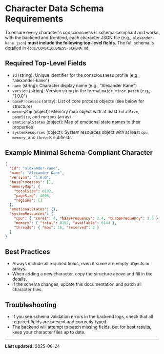 # Character Data Schema Requirements

To ensure every character's consciousness is schema-compliant and works with the backend and frontend, each character JSON file (e.g., `alexander-kane.json`) **must include the following top-level fields**. The full schema is detailed in `docs/CONSCIOUSNESS-SCHEMA.md`.

## Required Top-Level Fields

- `id` (string): Unique identifier for the consciousness profile (e.g., "alexander-kane")
- `name` (string): Character display name (e.g., "Alexander Kane")
- `version` (string): Version string in the format `major.minor.patch` (e.g., "1.0.0")
- `baseProcesses` (array): List of core process objects (see below for structure)
- `memoryMap` (object): Memory map object with at least `totalSize`, `pageSize`, and `regions` (array)
- `emotionalStates` (object): Map of emotional state names to their properties
- `systemResources` (object): System resources object with at least `cpu`, `memory`, and `threads` subfields

## Example Minimal Schema-Compliant Character

```json
{
  "id": "alexander-kane",
  "name": "Alexander Kane",
  "version": "1.0.0",
  "baseProcesses": [],
  "memoryMap": {
    "totalSize": 8192,
    "pageSize": 4096,
    "regions": []
  },
  "emotionalStates": {},
  "systemResources": {
    "cpu": { "cores": 4, "baseFrequency": 2.4, "turboFrequency": 3.6 },
    "memory": { "total": 8192, "available": 6144 },
    "threads": { "max": 16, "reserved": 2 }
  }
}
```

## Best Practices
- Always include all required fields, even if some are empty objects or arrays.
- When adding a new character, copy the structure above and fill in the details.
- If the schema changes, update this documentation and patch all character files.

## Troubleshooting
- If you see schema validation errors in the backend logs, check that all required fields are present and correctly typed.
- The backend will attempt to patch missing fields, but for best results, keep your character files up to date.

---

**Last updated:** 2025-06-24
